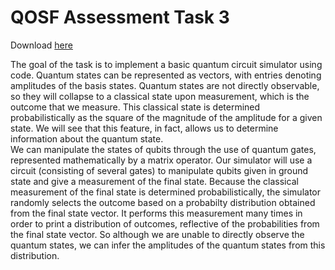 # QOSF Assessment Task 3
<p>Download <a href = "https://github.com/jrrhuang/QOSF_Application/blob/main/HuangJ_package.zip?raw=true">here</a></p>

The goal of the task is to implement a basic quantum circuit simulator using code. Quantum states can be represented as vectors, with entries denoting amplitudes
of the basis states. Quantum states are not directly observable, so they will collapse to a classical state upon measurement, which is the outcome that we measure. 
This classical state is determined probabilistically as the square of the magnitude of the amplitude for a given state. We will see that this feature, in fact, 
allows us to determine information about the quantum state.<br/>
We can manipulate the states of qubits through the use of quantum gates, represented mathematically by a matrix operator. Our simulator will use a circuit
(consisting of several gates) to manipulate qubits given in ground state and give a measurement of the final state. Because the classical measurement of the final
state is determined probabilistically, the simulator randomly selects the outcome based on a probabilty distribution obtained from the final state vector. It
performs this measurement many times in order to print a distribution of outcomes, reflective of the probabilities from the final state vector. So although we 
are unable to directly observe the quantum states, we can infer the amplitudes of the quantum states from this distribution.


